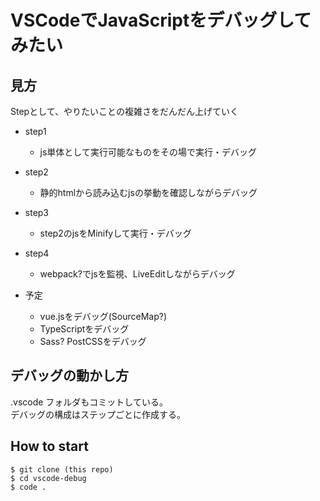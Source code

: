 # VSCodeでJavaScriptをデバッグしてみたい

## 見方
Stepとして、やりたいことの複雑さをだんだん上げていく

* step1
  * js単体として実行可能なものをその場で実行・デバッグ
* step2
  * 静的htmlから読み込むjsの挙動を確認しながらデバッグ
* step3
  * step2のjsをMinifyして実行・デバッグ
* step4
  * webpack?でjsを監視、LiveEditしながらデバッグ

* 予定
  * vue.jsをデバッグ(SourceMap?)
  * TypeScriptをデバッグ
  * Sass? PostCSSをデバッグ

## デバッグの動かし方
.vscode フォルダもコミットしている。  
デバッグの構成はステップごとに作成する。

## How to start
```
$ git clone (this repo)
$ cd vscode-debug
$ code .
```